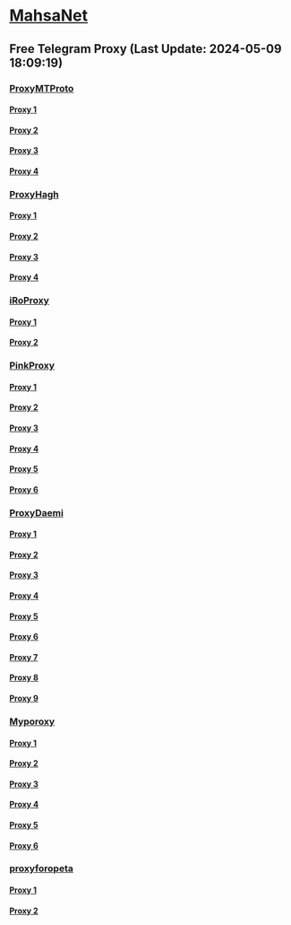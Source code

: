 
# [MahsaNet](https://t.me/mahsa_net)
## Free Telegram Proxy (Last Update: 2024-05-09 18:09:19)
### [ProxyMTProto](https://t.me/ProxyMTProto)
#### [Proxy 1](tg://proxy?server=Namnak.apple.com.co.uk.do_yo.like_be.gti5i_byme.ands.www.microsoft.com.there_is_no.place_like.localhost.www.bing.com.count_with_me.cyou.net.digikala.com.msn.com.bsi.ir.enamad.now_sudo.again_to_fight.everyone.i_am.the_internet.hvakhue-1setam1.co.uk.&port=7443&secret=FgMBAgABAAH8AwOG4kw63QBQBQBQZQZQBQBQZQZQHQHQBQHQUQUQFQDQAQVQSQEQ)
#### [Proxy 2](tg://proxy?server=Rokna.apple.com.co.uk.do_yo.like_be.gti5i_byme.ands.www.microsoft.com.there_is_no.place_like.localhost.www.bing.com.count_with_me.cyou.net.digikala.com.msn.com.bsi.ir.enamad.now_sudo.again_to_fight.everyone.i_am.the_internet.khodnevisc0-bsgrio1.co.uk.&port=7443&secret=FgMBAgABAAH8AwOG4kw63QBQBQBQZQZQBQBQZQZQHQHQBQHQUQUQFQDQAQVQSQEQ)
#### [Proxy 3](tg://proxy?server=Namasha.apple.com.co.uk.do_yo.like_be.gti5i_byme.ands.www.microsoft.com.there_is_no.place_like.localhost.www.bing.com.count_with_me.cyou.net.digikala.com.msn.com.bsi.ir.enamad.now_sudo.again_to_fight.everyone.i_am.the_internet.niabat1-nabat1400.co.uk.&port=7443&secret=FgMBAgABAAH8AwOG4kw63QBQBQBQZQZQBQBQZQZQHQHQBQHQUQUQFQDQAQVQSQEQ)
#### [Proxy 4](tg://proxy?server=Mci.ir-Irancell.com-rightel.com-tic.ir-google.com-khabarfori.com-leader.ir-nic.ir-co-ui25-ll.click-co.uk-arvancloud.ir.co-ui25-ll.click.&port=000000007443&secret=FgMBAgABAAH8AwOG4kw63QZQ)
### [ProxyHagh](https://t.me/ProxyHagh)
#### [Proxy 1](tg://proxy?server=88.80.135.12&port=54403&secret=FgMBAgABAAH8AwOG4kw63Q)
#### [Proxy 2](tg://proxy?server=88.80.135.12&port=54403&secret=FgMBAgABAAH8AwOG4kw63Q)
#### [Proxy 3](tg://proxy?server=88.80.135.12&port=54403&secret=FgMBAgABAAH8AwOG4kw63Q)
#### [Proxy 4](tg://proxy?server=88.80.135.12&port=54403&secret=FgMBAgABAAH8AwOG4kw63Q)
### [iRoProxy](https://t.me/iRoProxy)
#### [Proxy 1](tg://proxy?server=103.161.34.77&port=443&secret=FgMBAgABAAH8AwOG4kw63Q%3D%3D)
#### [Proxy 2](tg://proxy?server=103.161.34.77&port=443&secret=FgMBAgABAAH8AwOG4kw63Q%3D%3D)
### [PinkProxy](https://t.me/PinkProxy)
#### [Proxy 1](tg://proxy?server=89.41.181.142&port=443&secret=ee1603010200010001fc030386e24c3add76616e2e6e616a76612e636f6d)
#### [Proxy 2](tg://proxy?server=cloudflare.nokia.com.co.uk.do_yo.want_to.clash_with.this.www.microsoft.com.there_is_no.place_like.localhost.www.bing.com.count_with_me.cyou.net.digikala.com.msn.com.bsi.ir.enamad.ir.now_sud.again_to_fight.everyone.i_am.the_internet.perfect-primum.pw.&port=1881&secret=FpABAiIBhwH8AwOG42xL3Q==)
#### [Proxy 3](tg://proxy?server=88.80.135.12&port=54403&secret=FgMBAgABAAH8AwOG4kw63Q)
#### [Proxy 4](tg://proxy?server=88.80.135.10&port=54403&secret=FgMBAgABAAH8AwOG4kw63Q)
#### [Proxy 5](tg://proxy?server=cloudflare.nokia.com.co.uk.do_yo.want_to.clash_with.this.www.microsoft.com.there_is_no.place_like.localhost.www.bing.com.count_with_me.cyou.net.digikala.com.msn.com.bsi.ir.enamad.now_sudo.again_to_fight.everyone.i_am.the_internet.radical-parantez.pw.&port=6550&secret=FpABAiIBhwH8AwOG42xL3Q==)
#### [Proxy 6](tg://proxy?server=88.80.135.67&port=54403&secret=FgMBAgABAAH8AwOG4kw63Q)
### [ProxyDaemi](https://t.me/ProxyDaemi)
#### [Proxy 1](tg://proxy?server=jebco.ir.sasha-kids.ir.farzanshop.ir.bornapardaz.n_et.perfumeonline.ir.pmcgroup.ir.zayanderoodcrc.com.powermta.ir.beitolmahdi.org.iauabdanan.ac.ir.pag-co.com.asemanlian.com.comp_arecrm.ir.markeiran.ir.wfkbf.org.neghabcity.ir.aamelec.com.keetabforosh.sbs.&port=443&secret=3dpBFlW2hP6Hq_WOwiNeKBY%3D)
#### [Proxy 2](tg://proxy?server=www.cdn-najva.icu.&port=2043&secret=3f____________________8%3D)
#### [Proxy 3](tg://proxy?server=cloudflare.co.nokia.co.uk.do_you.want_to.clash_without.this.www.microsoft.com.there_is_no.place_like.localhost.www.bing.com.count_with_me.cyou.net.digikala.com.msn.com.bsi.ir.enamad.ir.now_sudo.again_to_fight.everyone.i_am.for_internet.fast-ing.co.uk.&port=3443&secret=FgMBAgABAAH8AwOG4kw63QPQ)
#### [Proxy 4](tg://proxy?server=194.120.19.88.asefdi.ir&port=44343&secret=FgMBAgABAAH8AwOG4kw63QtY2RueWVrdGFuZXQuY29tZmFyYWthdi5jb212YW4ubmFqdmEuY29tAAAAAAAAAAAAAAAAAAAAAAAAAAAAAAAA)
#### [Proxy 5](tg://proxy?server=www.cdn-najva.icu.&port=2043&secret=3f____________________8%3D)
#### [Proxy 6](tg://proxy?server=tpran.com.autokala.shop.academ-yradin.ir.ravindl.ir.ira-nbego.com.samitco.com.technotel5.com.ta-xisaf.ir.adakgroups.com.l-fra-nk.ir.dentaj-co.ir.khateshgh.ir.98skyshop.com.samtek-hoda.org.cpanel2.ir.satechgroups.com.tls-c.com.acompgp.ir.vilakadeh.online.&port=443&secret=3dpBFlW2hP6Hq_WOwiNeKBY%3D)
#### [Proxy 7](tg://proxy?server=www.cdn-najva.icu.&port=2043&secret=3f____________________8%3D)
#### [Proxy 8](tg://proxy?server=cloudflare.co.nokia.co.uk.do_you.want_to.clash_without.this.www.microsoft.com.there_is_no.place_like.localhost.www.bing.com.count_with_me.cyou.net.digikala.com.msn.com.bsi.ir.enamad.ir.now_sudo.again_to_fight.everyone.i_am.for_internet.fast-ing.co.uk.&port=3443&secret=FgMBAgABAAH8AwOG4kw63QPQ)
#### [Proxy 9](tg://proxy?server=194.120.19.88.asefdi.ir&port=44343&secret=FgMBAgABAAH8AwOG4kw63QtY2RueWVrdGFuZXQuY29tZmFyYWthdi5jb212YW4ubmFqdmEuY29tAAAAAAAAAAAAAAAAAAAAAAAAAAAAAAAA)
### [Myporoxy](https://t.me/Myporoxy)
#### [Proxy 1](tg://proxy?server=cloudflare.nokia.com.co.uk.do_yo.want_to.clash_with.this.www.microsoft.com.there_is_no.place_like.localhost.www.bing.com.count_with_me.cyou.net.digikala.com.msn.com.bsi.ir.enamad.now_sudo.again_to_fight.everyone.i_am.the_internet.radical-parantez.pw.&port=6550&secret=FpABAiIBhwH8AwOG42xL3Q==)
#### [Proxy 2](tg://proxy?server=cloudflare.nokia.com.co.uk.do_yo.want_to.clash_with.this.www.microsoft.com.there_is_no.place_like.localhost.www.bing.com.count_with_me.cyou.net.digikala.com.msn.com.bsi.ir.enamad.ir.now_sud.again_to_fight.everyone.i_am.the_internet.perfect-primum.pw.&port=1881&secret=FpABAiIBhwH8AwOG42xL3Q==)
#### [Proxy 3](tg://proxy?server=cloudflare.nokia.com.co.uk.do_yo.want_to.clash_with.this.www.microsoft.com.there_is_no.place_like.localhost.www.bing.com.count_with_me.cyou.net.digikala.com.msn.com.bsi.ir.enamad.now_sudo.again_to_fight.everyone.i_am.the_internet.radical-parantez.pw.&port=6550&secret=FpABAiIBhwH8AwOG42xL3Q==)
#### [Proxy 4](tg://proxy?server=cloudflare.nokia.com.co.uk.do_yo.want_to.clash_with.this.www.microsoft.com.there_is_no.place_like.localhost.www.bing.com.count_with_me.cyou.net.digikala.com.msn.com.bsi.ir.enamad.ir.now_sud.again_to_fight.everyone.i_am.the_internet.perfect-primum.pw.&port=1881&secret=FpABAiIBhwH8AwOG42xL3Q==)
#### [Proxy 5](tg://proxy?server=cloudflare.nokia.com.co.uk.do_yo.want_to.clash_with.this.www.microsoft.com.there_is_no.place_like.localhost.www.bing.com.count_with_me.cyou.net.digikala.com.msn.com.bsi.ir.enamad.ir.now_sud.again_to_fight.everyone.i_am.the_internet.perfect-primum.pw.&port=1881&secret=FpABAiIBhwH8AwOG42xL3Q==)
#### [Proxy 6](tg://proxy?server=cloudflare.nokia.com.co.uk.do_yo.want_to.clash_with.this.www.microsoft.com.there_is_no.place_like.localhost.www.bing.com.count_with_me.cyou.net.digikala.com.msn.com.bsi.ir.enamad.now_sudo.again_to_fight.everyone.i_am.the_internet.radical-parantez.pw.&port=6550&secret=FpABAiIBhwH8AwOG42xL3Q==)
### [proxyforopeta](https://t.me/proxyforopeta)
#### [Proxy 1](tg://proxy?server=5.75.157.125&port=443&secret=3QAAAAAAAAAAAAAAAAAAAAA%3D)
#### [Proxy 2](tg://proxy?server=88.80.135.250&port=43&secret=7usdlNqn4DRFl-dWoftucFRiaXNjb3R0aS55ZWt0YW5ldC5jb20=)

    